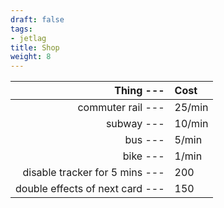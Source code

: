 ```yaml
---
draft: false
tags:
- jetlag
title: Shop
weight: 8
---
```



|                    **Thing ---** | **Cost** |
| -------------------------------: | :------- |
|               commuter rail  --- | 25/min   |
|                      subway  --- | 10/min   |
|                         bus  --- | 5/min    |
|                        bike  --- | 1/min    |
|  disable tracker for 5 mins  --- | 200      |
| double effects of next card  --- | 150      |
